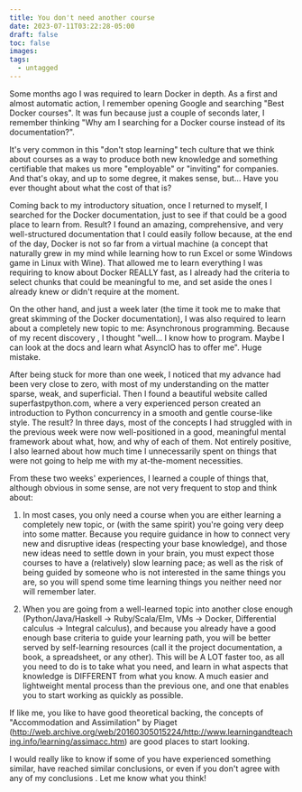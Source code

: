 ```yaml
---
title: You don't need another course
date: 2023-07-11T03:22:28-05:00
draft: false
toc: false
images:
tags:
  - untagged
---
```


Some months ago I was required to learn Docker in depth. As a first and almost
automatic action, I remember opening Google and searching "Best Docker courses".
It was fun because just a couple of seconds later, I remember thinking "Why am I
searching for a Docker course instead of its documentation?".

It's very common in this "don't stop learning" tech culture that we think about
courses as a way to produce both new knowledge and something certifiable that
makes us more "employable" or "inviting" for companies. And that's okay, and up
to some degree, it makes sense, but... Have you ever thought about what the cost
of that is?

Coming back to my introductory situation, once I returned to myself, I searched
for the Docker documentation, just to see if that could be a good place to learn
from. Result? I found an amazing, comprehensive, and very well-structured
documentation that I could easily follow because, at the end of the day, Docker
is not so far from a virtual machine (a concept that naturally grew in my mind
while learning how to run Excel or some Windows game in Linux with Wine). That
allowed me to learn everything I was requiring to know about Docker REALLY fast,
as I already had the criteria to select chunks that could be meaningful to me,
and set aside the ones I already knew or didn't require at the moment.

On the other hand, and just a week later (the time it took me to make that great
skimming of the Docker documentation), I was also required to learn about a
completely new topic to me: Asynchronous programming. Because of my recent
discovery , I thought "well... I know how to program. Maybe I can look at the
docs and learn what AsyncIO has to offer me". Huge mistake.

After being stuck for more than one week, I noticed that my advance had been
very close to zero, with most of my understanding on the matter sparse, weak,
and superficial. Then I found a beautiful website called superfastpython.com,
where a very experienced person created an introduction to Python concurrency in
a smooth and gentle course-like style. The result? In three days, most of the
concepts I had struggled with in the previous week were now well-positioned in a
good, meaningful mental framework about what, how, and why of each of them. Not
entirely positive, I also learned about how much time I unnecessarily spent on
things that were not going to help me with my at-the-moment necessities.

From these two weeks' experiences, I learned a couple of things that, although
obvious in some sense, are not very frequent to stop and think about:

1. In most cases, you only need a course when you are either learning a
   completely new topic, or (with the same spirit) you're going very deep into
   some matter. Because you require guidance in how to connect very new and
   disruptive ideas (respecting your base knowledge), and those new ideas need
   to settle down in your brain, you must expect those courses to have a
   (relatively) slow learning pace; as well as the risk of being guided by
   someone who is not interested in the same things you are, so you will spend
   some time learning things you neither need nor will remember later.

2. When you are going from a well-learned topic into another close enough
   (Python/Java/Haskell -> Ruby/Scala/Elm, VMs -> Docker, Differential calculus
   -> Integral calculus), and because you already have a good enough base
   criteria to guide your learning path, you will be better served by
   self-learning resources (call it the project documentation, a book, a
   spreadsheet, or any other). This will be A LOT faster too, as all you need to
   do is to take what you need, and learn in what aspects that knowledge is
   DIFFERENT from what you know. A much easier and lightweight mental process
   than the previous one, and one that enables you to start working as quickly
   as possible.

If like me, you like to have good theoretical backing, the concepts of
"Accommodation and Assimilation" by Piaget
(http://web.archive.org/web/20160305015224/http://www.learningandteaching.info/learning/assimacc.htm)
are good places to start looking.

I would really like to know if some of you have experienced something similar,
have reached similar conclusions, or even if you don't agree with any of my
conclusions . Let me know what you think!
